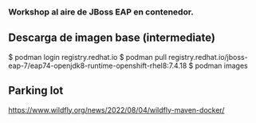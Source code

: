 ### Workshop al aire de JBoss EAP en contenedor.

## Descarga de imagen base (intermediate)
$ podman login registry.redhat.io
$ podman pull registry.redhat.io/jboss-eap-7/eap74-openjdk8-runtime-openshift-rhel8:7.4.18
$ podman images

## Parking lot
https://www.wildfly.org/news/2022/08/04/wildfly-maven-docker/
